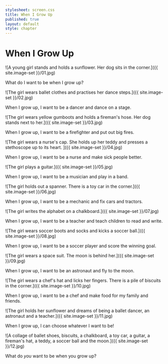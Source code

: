 ```yaml
---
stylesheet: screen.css
title: When I Grow Up
published: true
layout: default
style: chapter
---
```


# When I Grow Up

![A young girl stands and holds a sunflower. Her dog sits in the corner.]({{ site.image-set }}/01.jpg)

What do I want to be when I grow up?

![The girl wears ballet clothes and practises her dance steps.]({{ site.image-set }}/02.jpg)

When I grow up, I want to be a dancer and dance on a stage.

![The girl wears yellow gumboots and holds a fireman's hose. Her dog stands next to her.]({{ site.image-set }}/03.jpg)

When I grow up, I want to be a firefighter and put out big fires.

![The girl wears a nurse's cap. She holds up her teddy and presses a stethoscope up to its heart. ]({{ site.image-set }}/04.jpg)

When I grow up, I want to be a nurse and make sick people better.

![The girl plays a guitar.]({{ site.image-set }}/05.jpg)

When I grow up, I want to be a musician and play in a band.

![The girl holds out a spanner. There is a toy car in the corner.]({{ site.image-set }}/06.jpg)

When I grow up, I want to be a mechanic and fix cars and tractors. 

![The girl writes the alphabet on a chalkboard.]({{ site.image-set }}/07.jpg)

When I grow up, I want to be a teacher and teach children to read and write.

![The girl wears soccer boots and socks and kicks a soccer ball.]({{ site.image-set }}/08.jpg)

When I grow up, I want to be a soccer player and score the winning goal.

![The girl wears a space suit. The moon is behind her.]({{ site.image-set }}/09.jpg)

When I grow up, I want to be an astronaut and fly to the moon.

![The girl wears a chef's hat and licks her fingers. There is a pile of biscuits in the corner.]({{ site.image-set }}/10.jpg)

When I grow up, I want to be a chef and make food for my family and friends. 

![The girl holds her sunflower and dreams of being a ballet dancer, an astronaut and a teacher.]({{ site.image-set }}/11.jpg)

When I grow up, I can choose whatever I want to be! 

![A collage of ballet shoes, biscuits, a chalkboard, a toy car, a guitar, a fireman's hat, a teddy, a soccer ball and the moon.]({{ site.image-set }}/12.jpg)

What do *you* want to be when you grow up?

